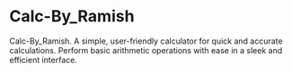 # Calc-By_Ramish
Calc-By_Ramish. A simple, user-friendly calculator for quick and accurate calculations. Perform basic arithmetic operations with ease in a sleek and efficient interface. 
